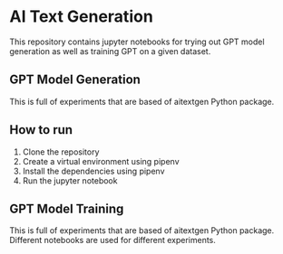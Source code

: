 # AI Text Generation
This repository contains jupyter notebooks for trying out GPT model generation as well as training GPT on a given dataset. 

## GPT Model Generation
This is full of experiments that are based of aitextgen Python package. 

## How to run
1. Clone the repository
2. Create a virtual environment using pipenv
3. Install the dependencies using pipenv
4. Run the jupyter notebook

## GPT Model Training
This is full of experiments that are based of aitextgen Python package. Different notebooks are used for different experiments.